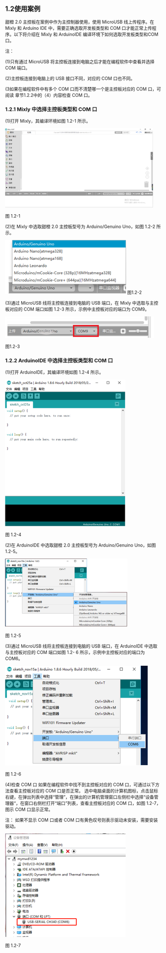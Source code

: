 ## 1.2使用案例


<extoc></extoc>



甜橙 2.0 主控板在案例中作为主控制器使用，使用 MicroUSB 线上传程序。在 Mixly 和 Arduino IDE 中，需要正确选取开发板类型和 COM 口才能正常上传程序。以下将介绍在 Mixly 和 ArduinoIDE 编译环境下如何选取开发板类型和COM 口。

注：

\(1\)只有通过 MicroUSB 将主控板连接到电脑之后才能在编程软件中查看并选择 COM 端口。

\(2\)主控板连接到电脑上的 USB 接口不同，对应的 COM 口也不同。

\(3如果在编程软件中有多个 COM 口而不清楚哪一个是主控板对应的 COM 口，可阅读 章节1.2.2中的（4）内容检查 COM 口。

### 1.2.1 Mixly 中选择主控板类型和 COM 口

\(1\)打开 Mixly，其编译环境如图 1.2-1 所示。

![](/assets/硬件125759.png)

图 1.2-1

\(2\)在 Mixly 中选取甜橙 2.0 主控板型号为 Arduino\/Genuino Uno，如图 1.2-2 所示。

![](/assets/硬件125830.png)
图1.2-2


\(3\)通过 MicroUSB 线将主控板连接到电脑的 USB 端口，在 Mixly 中选取与主控板对应的 COM 端口如图 1.2-3 所示，示例中主控板对应的端口为 COM9。

![](/assets/硬件125929.png)

图1.2-3


### 1.2.2 ArduinoIDE 中选择主控板类型和 COM 口

\(1\)打开 ArduinoIDE，其编译环境如图 1.2-4 所示。

![](/assets/硬件126006.png)

图 1.2-4

\(2\)在 ArduinoIDE 中选取甜橙 2.0 主控板型号为 Arduino\/Genuino Uno，如图 1.2-5。

![](/assets/硬件126079.png)

 图 1.2-5
 
\(3\)通过 MicroUSB 线将主控板连接到电脑的 USB 端口，在 ArduinoIDE 中选取与主控板对应的 COM 端口如图 1.2- 6 所示，示例中主控板对应的端口为 COM6。

![](/assets/硬件126185.png)

图 1.2-6

\(4\)检查 COM 口 如果在编程软件中找不到主控板对应的 COM 口，可通过以下方法查看主控板对应的 COM 口是否正常。 选中电脑桌面的计算机图标，点击鼠标右键，在弹出列表中选择“管理”，在弹出的计算机管理窗口左侧栏中选择“设备管理器“，在窗口右侧栏打开“端口”列表，查看主控板对应的 COM 口，如图 1.2-7，图示 COM 口显示正常。

注： 如果不显示 COM 口或者 COM 口有黄色叹号则表示驱动未安装，需要安装驱动。

![](/assets/硬件126416.png)

图 1.2-7


